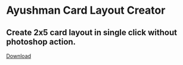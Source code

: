 # Ayushman Card Layout Creator
## Create 2x5 card layout in single click without photoshop action.

[Download](https://github.com/sudo-lab/sudo-lab.github.io/archive/refs/heads/main.zip)

